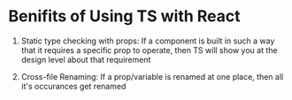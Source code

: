 # Benifits of Using TS with React 

1. Static type checking with props: 
If a component is built in such a way that it requires a specific prop to operate, then TS will show you at the design level about that requirement

2. Cross-file Renaming: If a prop/variable is renamed at one place, then all it's occurances get renamed 
